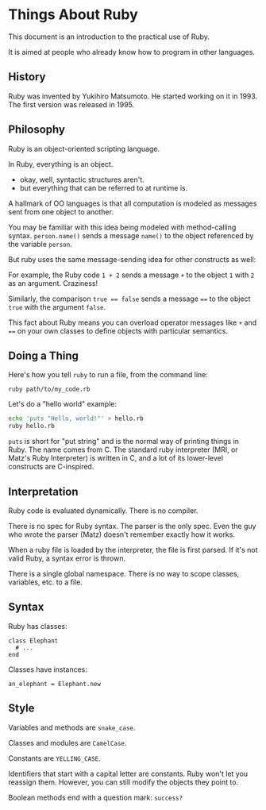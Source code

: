 # Things About Ruby

This document is an introduction to the practical use of
Ruby.

It is aimed at people who already know how to program in
other languages.

## History

Ruby was invented by Yukihiro Matsumoto. He started working
on it in 1993. The first version was released in 1995.

## Philosophy

Ruby is an object-oriented scripting language.

In Ruby, everything is an object.
- okay, well, syntactic structures aren't.
- but everything that can be referred to at runtime is.

A hallmark of OO languages is that all computation is
modeled as messages sent from one object to another.

You may be familiar with this idea being modeled with
method-calling syntax. `person.name()` sends a message
`name()` to the object referenced by the variable `person`.

But ruby uses the same message-sending idea for other
constructs as well:

For example, the Ruby code `1 + 2` sends a message `+` to
the object `1` with `2` as an argument. Craziness!

Similarly, the comparison `true == false` sends a message
`==` to the object `true` with the argument `false`.

This fact about Ruby means you can overload operator
messages like `+` and `==` on your own classes to define
objects with particular semantics.

## Doing a Thing

Here's how you tell `ruby` to run a file, from the command
line:

```
ruby path/to/my_code.rb
```

Let's do a "hello world" example:

```bash
echo 'puts "Hello, world!"' > hello.rb
ruby hello.rb
```

`puts` is short for "put string" and is the normal way of
printing things in Ruby. The name comes from C. The standard
ruby interpreter (MRI, or Matz's Ruby Interpreter) is
written in C, and a lot of its lower-level constructs are
C-inspired.

## Interpretation

Ruby code is evaluated dynamically. There is no compiler.

There is no spec for Ruby syntax. The parser is the only
spec. Even the guy who wrote the parser (Matz) doesn't
remember exactly how it works.

When a ruby file is loaded by the interpreter, the file is
first parsed. If it's not valid Ruby, a syntax error is
thrown.

There is a single global namespace. There is no way to scope
classes, variables, etc. to a file.


## Syntax

Ruby has classes:

```
class Elephant
  # ...
end
```

Classes have instances:

```
an_elephant = Elephant.new
```

## Style

Variables and methods are `snake_case`.

Classes and modules are `CamelCase`.

Constants are `YELLING_CASE`.

Identifiers that start with a capital letter are constants.
Ruby won't let you reassign them. However, you can still
modify the objects they point to.

Boolean methods end with a question mark: `success?`
